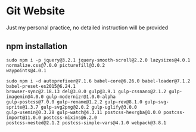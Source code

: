 # Git Website
Just my personal practice, no detailed instruction will be provided

## npm installation
    sudo npm i -p jquery@3.2.1 jquery-smooth-scroll@2.2.0 lazysizes@4.0.1 normalize.css@7.0.0 picturefill@3.0.2 
    waypoints@4.0.1
    
    sudo npm i -d autoprefixer@7.1.6 babel-core@6.26.0 babel-loader@7.1.2 babel-preset-es2015@6.24.1
    browser-sync@2.18.13 del@3.0.0 gulp@3.9.1 gulp-cssnano@2.1.2 gulp-imagemin@4.0.0 gulp-modernizr@1.0.0-alpha 
    gulp-postcss@7.0.0 gulp-rename@1.2.2 gulp-rev@8.1.0 gulp-svg-sprite@1.3.7 gulp-svg2png@2.0.2 gulp-uglify@3.0.0
    gulp-usemin@0.3.28 gulp-watch@4.3.11 postcss-hexrgba@1.0.0 postcss-import@11.0.0 postcss-mixins@6.2.0 
    postcss-nested@2.1.2 postcss-simple-vars@4.1.0 webpack@3.8.1
